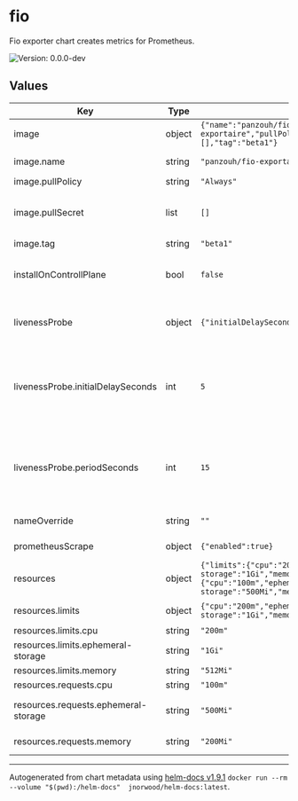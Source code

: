 # fio

Fio exporter chart creates metrics for Prometheus.

![Version: 0.0.0-dev](https://img.shields.io/badge/Version-0.0.0--dev-informational?style=flat-square) 

## Values

| Key | Type | Default | Description |
|-----|------|---------|-------------|
| image | object | `{"name":"panzouh/fio-exportaire","pullPolicy":"Always","pullSecret":[],"tag":"beta1"}` | Image spec |
| image.name | string | `"panzouh/fio-exportaire"` | Image repository |
| image.pullPolicy | string | `"Always"` | Image tag |
| image.pullSecret | list | `[]` | Image pull secret if you are using a private repo |
| image.tag | string | `"beta1"` | Image tag |
| installOnControllPlane | bool | `false` | Choose if you want to install it on controll plane as well |
| livenessProbe | object | `{"initialDelaySeconds":5,"periodSeconds":15}` | Liveness probe spec watch [documentation](https://kubernetes.io/docs/tasks/configure-pod-container/configure-liveness-readiness-startup-probes/) |
| livenessProbe.initialDelaySeconds | int | `5` | Tells the kubelet that it should wait `x` seconds before performing the first probe |
| livenessProbe.periodSeconds | int | `15` | Tell the kubelet that it should perform a liveness probe every `x` seconds |
| nameOverride | string | `""` | Override chart default name |
| prometheusScrape | object | `{"enabled":true}` | Prometheus scrape section |
| resources | object | `{"limits":{"cpu":"200m","ephemeral-storage":"1Gi","memory":"512Mi"},"requests":{"cpu":"100m","ephemeral-storage":"500Mi","memory":"200Mi"}}` | Resource spec watch [documentation](https://kubernetes.io/docs/concepts/configuration/manage-resources-containers/) |
| resources.limits | object | `{"cpu":"200m","ephemeral-storage":"1Gi","memory":"512Mi"}` | Resource limits spec |
| resources.limits.cpu | string | `"200m"` | Cpu limits |
| resources.limits.ephemeral-storage | string | `"1Gi"` | Ephemeral storage limits |
| resources.limits.memory | string | `"512Mi"` | Memory limits |
| resources.requests.cpu | string | `"100m"` | Cpu request |
| resources.requests.ephemeral-storage | string | `"500Mi"` | Ephemeral storage request |
| resources.requests.memory | string | `"200Mi"` | Memory request |

----------------------------------------------
Autogenerated from chart metadata using [helm-docs v1.9.1](https://github.com/norwoodj/helm-docs/releases/v1.9.1) `docker run --rm --volume "$(pwd):/helm-docs"  jnorwood/helm-docs:latest`.
